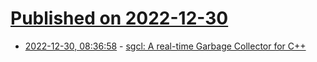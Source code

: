 # [Published on 2022-12-30](index.md)

* [2022-12-30, 08:36:58](https://lobste.rs/s/yhyqoz/sgcl_real_time_garbage_collector_for_c) - [sgcl: A real-time Garbage Collector for C++](https://github.com/pebal/sgcl)
